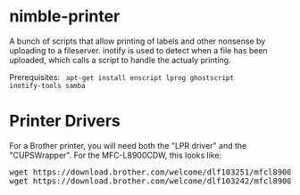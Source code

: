 # nimble-printer
A bunch of scripts that allow printing of labels and other nonsense by uploading to a fileserver. inotify is used to detect when a file has been uploaded, which calls a script to handle the actualy printing.

Prerequisites:
<code>
apt-get install enscript lprng ghostscript inotify-tools samba
</code>

# Printer Drivers
For a Brother printer, you will need both the "LPR driver" and the "CUPSWrapper". For the MFC-L8900CDW, this looks like:
<pre>
wget https://download.brother.com/welcome/dlf103251/mfcl8900cdwcupswrapper-1.5.0-0.i386.deb
wget https://download.brother.com/welcome/dlf103242/mfcl8900cdwlpr-1.5.0-0.i386.deb
</pre>
